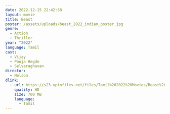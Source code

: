 ```yaml
---
date: 2022-12-15 22:42:58
layout: movie
title: Beast
poster: /assets/uploads/beast_2022_indian_poster.jpg
genre:
  - Action
  - Thriller
year: "2022"
language: Tamil
cast:
  - Vijay
  - Pooja Hegde
  - Selvaraghavan
director:
  - Nelson
dlink:
  - url: https://s23.uptofiles.net/files/Tamil%202022%20Movies/Beast%20(2022)/Beast%20(Original)/Beast%20(640x360)/Beast%202022%20HD.mp4
    quality: HD
    size: 700 MB
    language:
      - Tamil
---
```

